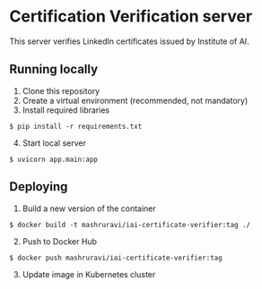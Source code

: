 # Certification Verification server

This server verifies LinkedIn certificates issued by Institute of AI.

## Running locally

1. Clone this repository
2. Create a virtual environment (recommended, not mandatory)
3. Install required libraries 
```
$ pip install -r requirements.txt
```
4. Start local server
```
$ uvicorn app.main:app
```

## Deploying

1. Build a new version of the container

```
$ docker build -t mashruravi/iai-certificate-verifier:tag ./
```

2. Push to Docker Hub

```
$ docker push mashruravi/iai-certificate-verifier:tag
```

3. Update image in Kubernetes cluster
